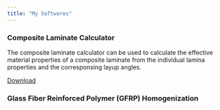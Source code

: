 ```yaml
---
title: "My Softwares"
---
```


### Composite Laminate Calculator

The composite laminate calculator can be used to calculate the effective material properties of a composite laminate from the individual lamina properties and the corresponsing layup angles. 

[Download](/content/softwares/CompositePropInstall.zip)

### Glass Fiber Reinforced Polymer (GFRP) Homogenization

